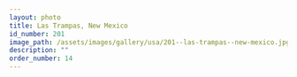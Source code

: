 ```yaml
---
layout: photo
title: Las Trampas, New Mexico
id_number: 201
image_path: /assets/images/gallery/usa/201--las-trampas--new-mexico.jpg
description: ""
order_number: 14
---
```

